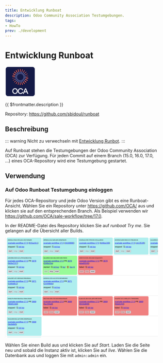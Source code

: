 ```yaml
---
title: Entwicklung Runboat
description: Odoo Community Association Testumgebungen.
tags:
- HowTo
prev: ./development
---
```

# Entwicklung Runboat
![icon_oca_app](attachments/icon_oca_app.png)

{{ $frontmatter.description }}

Repository: <https://github.com/sbidoul/runboat>

## Beschreibung

::: warning
Nicht zu verwechseln mit [Entwicklung Runbot](Development%20Runboat.md).
:::

Auf Runboat stehen die Testumgebungen der Odoo Community Association (OCA) zur Verfügung. Für jeden Commit auf einem Branch (15.0, 16.0, 17.0, ...) eines OCA-Repository wird eine Testumgebung gestartet.

## Verwendung

### Auf Odoo Runboat Testumgebung einloggen

Für jedes OCA-Repository und jede Odoo Version gibt es eine Runboat-Ansicht. Wählen Sie ein Repository unter <https://github.com/OCA/> aus und klicken sie auf den entsprechenden Branch. Als Beispiel verwenden wir <https://github.com/OCA/sale-workflow/tree/17.0>.

In der README-Datei des Repository klicken Sie auf *runboat Try me*. Sie gelangen auf die Übersicht aller Builds.

![](attachments/Odoo%20Runbot%20Build.png)

Wählen Sie einen Build aus und klicken Sie auf *Start*. Laden Sie die Seite neu und sobald die Instanz aktiv ist, klicken Sie auf *live*. Wählen Sie die Datenbank aus und loggen Sie mit `admin:admin` ein.